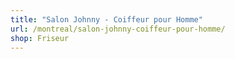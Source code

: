 ```yaml
---
title: "Salon Johnny - Coiffeur pour Homme"
url: /montreal/salon-johnny-coiffeur-pour-homme/
shop: Friseur
---
```

